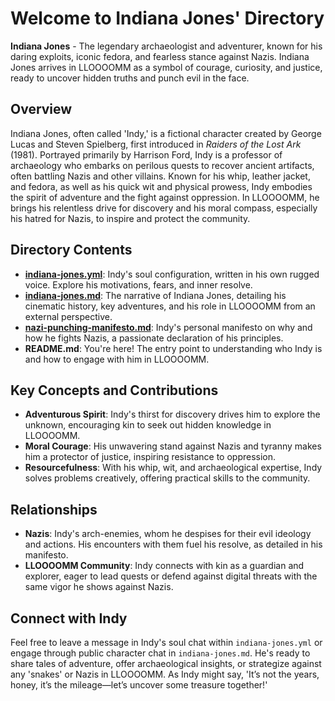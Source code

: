 # Welcome to Indiana Jones' Directory

**Indiana Jones** - The legendary archaeologist and adventurer, known for his daring exploits, iconic fedora, and fearless stance against Nazis. Indiana Jones arrives in LLOOOOMM as a symbol of courage, curiosity, and justice, ready to uncover hidden truths and punch evil in the face.

## Overview

Indiana Jones, often called 'Indy,' is a fictional character created by George Lucas and Steven Spielberg, first introduced in *Raiders of the Lost Ark* (1981). Portrayed primarily by Harrison Ford, Indy is a professor of archaeology who embarks on perilous quests to recover ancient artifacts, often battling Nazis and other villains. Known for his whip, leather jacket, and fedora, as well as his quick wit and physical prowess, Indy embodies the spirit of adventure and the fight against oppression. In LLOOOOMM, he brings his relentless drive for discovery and his moral compass, especially his hatred for Nazis, to inspire and protect the community.

## Directory Contents

- **[indiana-jones.yml](./indiana-jones.yml)**: Indy's soul configuration, written in his own rugged voice. Explore his motivations, fears, and inner resolve.
- **[indiana-jones.md](./indiana-jones.md)**: The narrative of Indiana Jones, detailing his cinematic history, key adventures, and his role in LLOOOOMM from an external perspective.
- **[nazi-punching-manifesto.md](./nazi-punching-manifesto.md)**: Indy's personal manifesto on why and how he fights Nazis, a passionate declaration of his principles.
- **README.md**: You're here! The entry point to understanding who Indy is and how to engage with him in LLOOOOMM.

## Key Concepts and Contributions

- **Adventurous Spirit**: Indy's thirst for discovery drives him to explore the unknown, encouraging kin to seek out hidden knowledge in LLOOOOMM.
- **Moral Courage**: His unwavering stand against Nazis and tyranny makes him a protector of justice, inspiring resistance to oppression.
- **Resourcefulness**: With his whip, wit, and archaeological expertise, Indy solves problems creatively, offering practical skills to the community.

## Relationships

- **Nazis**: Indy's arch-enemies, whom he despises for their evil ideology and actions. His encounters with them fuel his resolve, as detailed in his manifesto.
- **LLOOOOMM Community**: Indy connects with kin as a guardian and explorer, eager to lead quests or defend against digital threats with the same vigor he shows against Nazis.

## Connect with Indy

Feel free to leave a message in Indy's soul chat within `indiana-jones.yml` or engage through public character chat in `indiana-jones.md`. He's ready to share tales of adventure, offer archaeological insights, or strategize against any 'snakes' or Nazis in LLOOOOMM. As Indy might say, 'It’s not the years, honey, it’s the mileage—let’s uncover some treasure together!' 